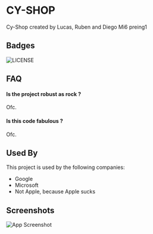 
# CY-SHOP

Cy-Shop created by Lucas, Ruben and Diego
Mi6 preing1


## Badges
![LICENSE](https://img.shields.io/badge/LICENSE-GIGACHADS-red) 

## FAQ

#### Is the project robust as rock ?

Ofc.

#### Is this code fabulous ?

Ofc.


## Used By

This project is used by the following companies:

- Google
- Microsoft
- Not Apple, because Apple sucks


## Screenshots

![App Screenshot](https://risibank.fr/cache/medias/0/1/199/19938/full.gif)

